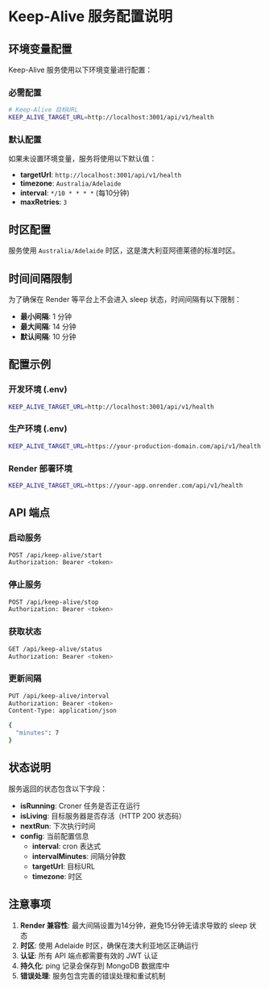 # Keep-Alive 服务配置说明

## 环境变量配置

Keep-Alive 服务使用以下环境变量进行配置：

### 必需配置

```bash
# Keep-Alive 目标URL
KEEP_ALIVE_TARGET_URL=http://localhost:3001/api/v1/health
```

### 默认配置

如果未设置环境变量，服务将使用以下默认值：

- **targetUrl**: `http://localhost:3001/api/v1/health`
- **timezone**: `Australia/Adelaide`
- **interval**: `*/10 * * * *` (每10分钟)
- **maxRetries**: `3`

## 时区配置

服务使用 `Australia/Adelaide` 时区，这是澳大利亚阿德莱德的标准时区。

## 时间间隔限制

为了确保在 Render 等平台上不会进入 sleep 状态，时间间隔有以下限制：

- **最小间隔**: 1 分钟
- **最大间隔**: 14 分钟
- **默认间隔**: 10 分钟

## 配置示例

### 开发环境 (.env)
```bash
KEEP_ALIVE_TARGET_URL=http://localhost:3001/api/v1/health
```

### 生产环境 (.env)
```bash
KEEP_ALIVE_TARGET_URL=https://your-production-domain.com/api/v1/health
```

### Render 部署环境
```bash
KEEP_ALIVE_TARGET_URL=https://your-app.onrender.com/api/v1/health
```

## API 端点

### 启动服务
```bash
POST /api/keep-alive/start
Authorization: Bearer <token>
```

### 停止服务
```bash
POST /api/keep-alive/stop
Authorization: Bearer <token>
```

### 获取状态
```bash
GET /api/keep-alive/status
Authorization: Bearer <token>
```

### 更新间隔
```bash
PUT /api/keep-alive/interval
Authorization: Bearer <token>
Content-Type: application/json

{
  "minutes": 7
}
```

## 状态说明

服务返回的状态包含以下字段：

- **isRunning**: Croner 任务是否正在运行
- **isLiving**: 目标服务器是否存活（HTTP 200 状态码）
- **nextRun**: 下次执行时间
- **config**: 当前配置信息
  - **interval**: cron 表达式
  - **intervalMinutes**: 间隔分钟数
  - **targetUrl**: 目标URL
  - **timezone**: 时区

## 注意事项

1. **Render 兼容性**: 最大间隔设置为14分钟，避免15分钟无请求导致的 sleep 状态
2. **时区**: 使用 Adelaide 时区，确保在澳大利亚地区正确运行
3. **认证**: 所有 API 端点都需要有效的 JWT 认证
4. **持久化**: ping 记录会保存到 MongoDB 数据库中
5. **错误处理**: 服务包含完善的错误处理和重试机制 